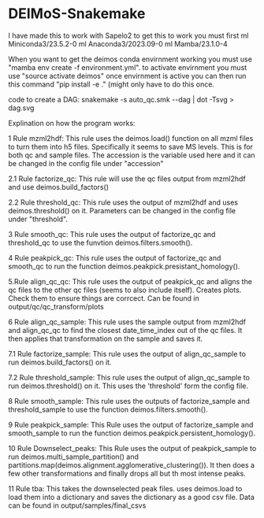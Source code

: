 # DEIMoS-Snakemake
I have made this to work with Sapelo2
to get this to work you must first 
ml Miniconda3/23.5.2-0
ml Anaconda3/2023.09-0
ml Mamba/23.1.0-4


When you want to get the deimos conda envirnment working you must use "mamba env create -f environment.yml". 
to activate envirnment you must use "source activate deimos"
once envirnment is active you can then run this command "pip install -e ." (might only have to do this once.

code to create a DAG: 
snakemake -s auto_qc.smk --dag | dot -Tsvg > dag.svg

Explination on how the program works:

1 Rule mzml2hdf: This rule uses the deimos.load() function on all mzml files to turn them into h5 files. Specifically it seems to save MS levels. This is for both qc and sample files. The accession is the variable used here and it can be changed in the config file under "accession"

2.1 Rule factorize_qc: This rule will use the qc files output from mzml2hdf and use deimos.build_factors()

2.2 Rule threshold_qc: This rule uses the output of mzml2hdf and uses deimos.threshold() on it. Parameters can be changed in the config file under "threshold".

3 Rule smooth_qc: This rule uses the output of factorize_qc and threshold_qc to use the funvtion deimos.filters.smooth().

4 Rule peakpick_qc: This rule uses the output of factorize_qc and smooth_qc to run the function deimos.peakpick.presistant_homology().

5.Rule align_qc_qc: This rule uses the output of peakpick_qc and aligns the qc files to the other qc files (seems to also include itself). Creates plots. Check them to ensure things are corrcect. Can be found in output/qc/qc_transform/plots

6 Rule align_qc_sample: This rule uses the sample output from mzml2hdf and align_qc_qc to find the closest date_time_index out of the qc files. It then applies that transformation on the sample and saves it. 

7.1 Rule factorize_sample: This rule uses the output of align_qc_sample to run deimos.build_factors() on it.

7.2 Rule threshold_sample: This rule uses the output of align_qc_sample to run deimos.threshold() on it. This uses the 'threshold' form the config file.

8 Rule smooth_sample: This rule uses the outputs of factorize_sample and threshold_sample to use the function deimos.filters.smooth().

9 Rule peakpick_sample: This Rule uses the output of factorize_sample and smooth_sample to run the function deimos.peakpick.persistent_homology().

10 Rule Downselect_peaks: This Rule uses the output of peakpick_sample to run deimos.multi_sample_partition() and partitions.map(deimos.alignment.agglomerative_clustering()). It then does a few other transformations and finally drops all but th most intense peaks.

11 Rule tba: This takes the downselected peak files. uses deimos.load to load them into a dictionary and saves the dictionary as a good csv file. Data can be found in output/samples/final_csvs
